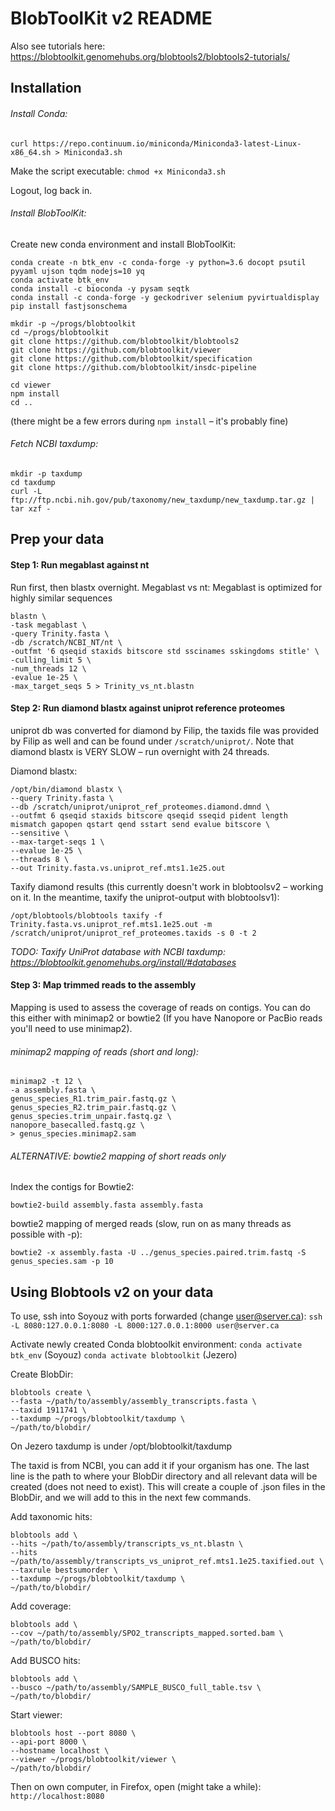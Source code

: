 # BlobToolKit v2 README


Also see tutorials here: https://blobtoolkit.genomehubs.org/blobtools2/blobtools2-tutorials/

## Installation
###### Install Conda:
`curl https://repo.continuum.io/miniconda/Miniconda3-latest-Linux-x86_64.sh > Miniconda3.sh`

Make the script executable:
`chmod +x Miniconda3.sh`

Logout, log back in.


###### Install BlobToolKit:
Create new conda environment and install BlobToolKit:

	conda create -n btk_env -c conda-forge -y python=3.6 docopt psutil pyyaml ujson tqdm nodejs=10 yq
	conda activate btk_env
	conda install -c bioconda -y pysam seqtk
	conda install -c conda-forge -y geckodriver selenium pyvirtualdisplay
	pip install fastjsonschema

	mkdir -p ~/progs/blobtoolkit
	cd ~/progs/blobtoolkit
	git clone https://github.com/blobtoolkit/blobtools2
	git clone https://github.com/blobtoolkit/viewer
	git clone https://github.com/blobtoolkit/specification
	git clone https://github.com/blobtoolkit/insdc-pipeline

	cd viewer
	npm install
	cd ..

(there might be a few errors during `npm install` – it's probably fine)


###### Fetch NCBI taxdump:
	mkdir -p taxdump
	cd taxdump
	curl -L ftp://ftp.ncbi.nih.gov/pub/taxonomy/new_taxdump/new_taxdump.tar.gz | tar xzf -

## Prep your data
#### Step 1: Run megablast against nt

Run first, then blastx overnight. Megablast vs nt: Megablast is optimized for highly similar sequences

	blastn \
	-task megablast \
	-query Trinity.fasta \
	-db /scratch/NCBI_NT/nt \
	-outfmt '6 qseqid staxids bitscore std sscinames sskingdoms stitle' \
	-culling_limit 5 \
	-num_threads 12 \
	-evalue 1e-25 \
	-max_target_seqs 5 > Trinity_vs_nt.blastn

#### Step 2: Run diamond blastx against uniprot reference proteomes
uniprot db was converted for diamond by Filip, the taxids file was provided by Filip as well and can be found under `/scratch/uniprot/`.
Note that diamond blastx is VERY SLOW – run overnight with 24 threads.

Diamond blastx:

	/opt/bin/diamond blastx \
	--query Trinity.fasta \
	--db /scratch/uniprot/uniprot_ref_proteomes.diamond.dmnd \
	--outfmt 6 qseqid staxids bitscore qseqid sseqid pident length mismatch gapopen qstart qend sstart send evalue bitscore \
	--sensitive \
	--max-target-seqs 1 \
	--evalue 1e-25 \
	--threads 8 \
	--out Trinity.fasta.vs.uniprot_ref.mts1.1e25.out

Taxify diamond results (this currently doesn't work in blobtoolsv2 – working on it. In the meantime, taxify the uniprot-output with blobtoolsv1):

	/opt/blobtools/blobtools taxify -f Trinity.fasta.vs.uniprot_ref.mts1.1e25.out -m /scratch/uniprot/uniprot_ref_proteomes.taxids -s 0 -t 2

*TODO: Taxify UniProt database with NCBI taxdump: https://blobtoolkit.genomehubs.org/install/#databases*

#### Step 3: Map trimmed reads to the assembly
Mapping is used to assess the coverage of reads on contigs. You can do this either with minimap2 or bowtie2 (If you have Nanopore or PacBio reads you'll need to use minimap2).

###### minimap2 mapping of reads (short and long):

	minimap2 -t 12 \
	-a assembly.fasta \
	genus_species_R1.trim_pair.fastq.gz \
	genus_species_R2.trim_pair.fastq.gz \
	genus_species.trim_unpair.fastq.gz \
	nanopore_basecalled.fastq.gz \
	> genus_species.minimap2.sam

###### ALTERNATIVE: bowtie2 mapping of short reads only

Index the contigs for Bowtie2:

	bowtie2-build assembly.fasta assembly.fasta

bowtie2 mapping of merged reads (slow, run on as many threads as possible with -p):

	bowtie2 -x assembly.fasta -U ../genus_species.paired.trim.fastq -S genus_species.sam -p 10




## Using Blobtools v2 on your data
To use, ssh into Soyouz with ports forwarded  (change user@server.ca):
`ssh -L 8080:127.0.0.1:8080 -L 8000:127.0.0.1:8000 user@server.ca`

Activate newly created Conda blobtoolkit environment:
`conda activate btk_env` (Soyouz)
`conda activate blobtoolkit` (Jezero)

Create BlobDir:

	blobtools create \
	--fasta ~/path/to/assembly/assembly_transcripts.fasta \
	--taxid 1911741 \
	--taxdump ~/progs/blobtoolkit/taxdump \
	~/path/to/blobdir/

On Jezero taxdump is under /opt/blobtoolkit/taxdump


The taxid is from NCBI, you can add it if your organism has one. The last line is the path to where your BlobDir directory and all relevant data will be created (does not need to exist). This will create a couple of .json files in the BlobDir, and we will add to this in the next few commands.


Add taxonomic hits:

	blobtools add \
	--hits ~/path/to/assembly/transcripts_vs_nt.blastn \
	--hits ~/path/to/assembly/transcripts_vs_uniprot_ref.mts1.1e25.taxified.out \
	--taxrule bestsumorder \
	--taxdump ~/progs/blobtoolkit/taxdump \
	~/path/to/blobdir/


Add coverage:

	blobtools add \
	--cov ~/path/to/assembly/SPO2_transcripts_mapped.sorted.bam \
	~/path/to/blobdir/


Add BUSCO hits:

	blobtools add \
	--busco ~/path/to/assembly/SAMPLE_BUSCO_full_table.tsv \
	~/path/to/blobdir/


Start viewer:

	blobtools host --port 8080 \
	--api-port 8000 \
	--hostname localhost \
	--viewer ~/progs/blobtoolkit/viewer \
	~/path/to/blobdir/


Then on own computer, in Firefox, open (might take a while):
`http://localhost:8080`
